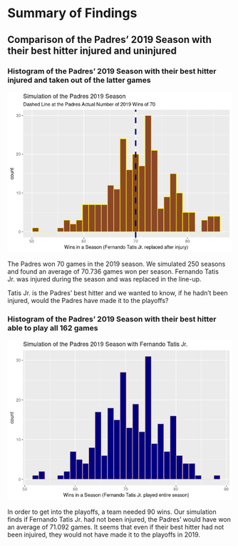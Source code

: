Summary of Findings
================

## Comparison of the Padres’ 2019 Season with their best hitter injured and uninjured

### Histogram of the Padres’ 2019 Season with their best hitter injured and taken out of the latter games

![](plot_and_mean_files/figure-gfm/unnamed-chunk-1-1.png)<!-- -->

The Padres won 70 games in the 2019 season. We simulated 250 seasons and
found an average of 70.736 games won per season. Fernando Tatis Jr. was
injured during the season and was replaced in the line-up.

Tatis Jr. is the Padres’ best hitter and we wanted to know, if he hadn’t
been injured, would the Padres have made it to the
playoffs?

### Histogram of the Padres’ 2019 Season with their best hitter able to play all 162 games

![](plot_and_mean_files/figure-gfm/unnamed-chunk-2-1.png)<!-- -->

In order to get into the playoffs, a team needed 90 wins. Our simulation
finds if Fernando Tatis Jr. had not been injured, the Padres’ would have
won an average of 71.092 games. It seems that even if their best hitter had
not been injuired, they would not have made it to the playoffs in 2019.
